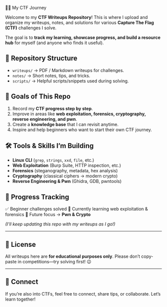🕵️‍♂️ My CTF Journey

Welcome to my **CTF Writeups Repository**!
This is where I upload and organize my writeups, notes, and solutions for various **Capture The Flag (CTF)** challenges I solve.

The goal is to **track my learning, showcase progress, and build a resource hub** for myself (and anyone who finds it useful).


## 📂 Repository Structure

* `writeups/` → PDF / Markdown writeups for challenges.
* `notes/` → Short notes, tips, and tricks.
* `scripts/` → Helpful scripts/snippets used during solving.


## 🎯 Goals of This Repo

1. Record my **CTF progress step by step**.
2. Improve in areas like **web exploitation, forensics, cryptography, reverse engineering, and pwn**.
3. Create a **knowledge base** that I can revisit anytime.
4. Inspire and help beginners who want to start their own CTF journey.


## 🛠️ Tools & Skills I’m Building

* **Linux CLI** (`grep`, `strings`, `xxd`, `file`, etc.)
* **Web Exploitation** (Burp Suite, HTTP inspection, etc.)
* **Forensics** (steganography, metadata, hex analysis)
* **Cryptography** (classical ciphers → modern crypto)
* **Reverse Engineering & Pwn** (Ghidra, GDB, pwntools)


## 🚀 Progress Tracking

✅ Beginner challenges solved
🚧 Currently learning web exploitation & forensics
🎯 Future focus → **Pwn & Crypto**

*(I’ll keep updating this repo with my writeups as I go!)*

---

## 📜 License

All writeups here are **for educational purposes only**. Please don’t copy-paste in competitions—try solving first! 😉

---

## 🤝 Connect

If you’re also into CTFs, feel free to connect, share tips, or collaborate. Let’s learn together!


